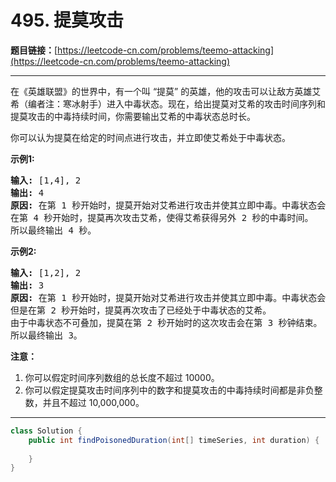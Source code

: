 # 495. 提莫攻击

**题目链接：**[https://leetcode-cn.com/problems/teemo-attacking](https://leetcode-cn.com/problems/teemo-attacking)

---

<div class="content__1Y2H">
 <div class="notranslate">
  <p>在《英雄联盟》的世界中，有一个叫 “提莫” 的英雄，他的攻击可以让敌方英雄艾希（编者注：寒冰射手）进入中毒状态。现在，给出提莫对艾希的攻击时间序列和提莫攻击的中毒持续时间，你需要输出艾希的中毒状态总时长。</p> 
  <p>你可以认为提莫在给定的时间点进行攻击，并立即使艾希处于中毒状态。</p> 
  <p><strong>示例1:</strong></p> 
  <pre class="language-text"><strong>输入:</strong> [1,4], 2
<strong>输出:</strong> 4
<strong>原因:</strong> 在第 1 秒开始时，提莫开始对艾希进行攻击并使其立即中毒。中毒状态会维持 2 秒钟，直到第 2 秒钟结束。
在第 4 秒开始时，提莫再次攻击艾希，使得艾希获得另外 2 秒的中毒时间。
所以最终输出 4 秒。
</pre> 
  <p><strong>示例2:</strong></p> 
  <pre class="language-text"><strong>输入:</strong> [1,2], 2
<strong>输出:</strong> 3
<strong>原因:</strong> 在第 1 秒开始时，提莫开始对艾希进行攻击并使其立即中毒。中毒状态会维持 2 秒钟，直到第 2 秒钟结束。
但是在第 2 秒开始时，提莫再次攻击了已经处于中毒状态的艾希。
由于中毒状态不可叠加，提莫在第 2 秒开始时的这次攻击会在第 3 秒钟结束。
所以最终输出 3。
</pre> 
  <p><strong>注意：</strong></p> 
  <ol> 
   <li>你可以假定时间序列数组的总长度不超过 10000。</li> 
   <li>你可以假定提莫攻击时间序列中的数字和提莫攻击的中毒持续时间都是非负整数，并且不超过 10,000,000。</li> 
  </ol> 
 </div>
</div>

---

```java
class Solution {
    public int findPoisonedDuration(int[] timeSeries, int duration) {
        
    }
}
```